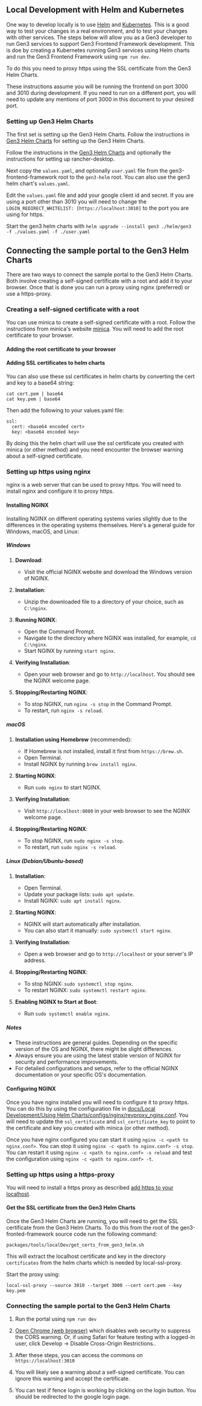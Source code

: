 ## Local Development with Helm and Kubernetes

One way to develop locally is to use [Helm](https://helm.sh/) and [Kubernetes](https://kubernetes.io/).
This is a good way to test your changes in a real environment, and to test your changes with other services.
The steps below will allow you as a Gen3 developer to run Gen3 services to support
Gen3 Frontend Framework development. This is doe by creating a Kubernetes running
Gen3 services using Helm charts and run the Gen3 Frontend Framework using `npm run dev`.

To do this you need to proxy https using the SSL certificate from the Gen3 Helm Charts.

These instructions assume you will be running the frontend on port 3000 and 3010 during development. If
you need to run on a different port, you will need to update any mentions of port 3000 in this
document to your desired port.


### Setting up Gen3 Helm Charts
The first set is setting up the Gen3 Helm Charts.
Follow the instructions in [Gen3 Helm Charts](https://github.com/uc-cdis/gen3-helm) for setting up the Gen3 Helm Charts.

Follow the instructions in the [Gen3 Helm Charts](https://github.com/uc-cdis/gen3-helm/blob/master/docs/gen3_developer_environments.md)
and optionally the instructions for  setting up rancher-desktop.

Next copy the `values.yaml`, and optionally `user.yaml` file from the gen3-frontend-framework root to the `gen3-helm` root.
You can also use the gen3 helm chart's `values.yaml`.

Edit the `values.yaml` file and add your google client id and secret. If you are using a port other than
3010 you will need to change the `LOGIN_REDIRECT_WHITELIST: [https://localhost:3010]` to the port you are using for
https.

Start the gen3 helm charts with `helm upgrade --install gen3 ./helm/gen3 -f ./values.yaml -f ./user.yaml`

## Connecting the sample portal to the Gen3 Helm Charts

There are two ways to connect the sample portal to the Gen3 Helm Charts. Both involve creating a
self-signed certificate with a root and add it to your browser.
Once that is done you can run a proxy using nginx (preferred) or use a https-proxy.

### Creating a self-signed certificate with a root
You can use minica to create a self-signed certificate with a root. Follow the instructions from minica's
website [minica](https://github.com/jsha/minica). You will need to add the root certificate to your browser.

#### Adding the root certificate to your browser

#### Adding SSL certificates to helm charts

You can also use these ssl certificates in helm charts by converting the cert and key to a base64 string:
```
cat cert.pem | base64
cat key.pem | base64
```

Then add the following to your values.yaml file:
```
ssl:
  cert: <base64 encoded cert>
  key: <base64 encoded key>

```

By doing this the helm chart will use the ssl certificate you created with minica (or other method) and you need
encounter the browser warning about a self-signed certificate.

### Setting up https using nginx

nginx is a web server that can be used to proxy https. You will need to install nginx and configure it to proxy https.

#### Installing NGINX

Installing NGINX on different operating systems varies slightly due to the differences in the operating systems themselves. Here's a general guide for Windows, macOS, and Linux:

##### Windows

1. **Download**:
   - Visit the official NGINX website and download the Windows version of NGINX.

2. **Installation**:
   - Unzip the downloaded file to a directory of your choice, such as `C:\nginx`.

3. **Running NGINX**:
   - Open the Command Prompt.
   - Navigate to the directory where NGINX was installed, for example, `cd C:\nginx`.
   - Start NGINX by running `start nginx`.

4. **Verifying Installation**:
   - Open your web browser and go to `http://localhost`. You should see the NGINX welcome page.

5. **Stopping/Restarting NGINX**:
   - To stop NGINX, run `nginx -s stop` in the Command Prompt.
   - To restart, run `nginx -s reload`.

##### macOS

1. **Installation using Homebrew** (recommended):
   - If Homebrew is not installed, install it first from `https://brew.sh`.
   - Open Terminal.
   - Install NGINX by running `brew install nginx`.

2. **Starting NGINX**:
   - Run `sudo nginx` to start NGINX.

3. **Verifying Installation**:
   - Visit `http://localhost:8080` in your web browser to see the NGINX welcome page.

4. **Stopping/Restarting NGINX**:
   - To stop NGINX, run `sudo nginx -s stop`.
   - To restart, run `sudo nginx -s reload`.

##### Linux (Debian/Ubuntu-based)

1. **Installation**:
   - Open Terminal.
   - Update your package lists: `sudo apt update`.
   - Install NGINX: `sudo apt install nginx`.

2. **Starting NGINX**:
   - NGINX will start automatically after installation.
   - You can also start it manually: `sudo systemctl start nginx`.

3. **Verifying Installation**:
   - Open a web browser and go to `http://localhost` or your server's IP address.

4. **Stopping/Restarting NGINX**:
   - To stop NGINX: `sudo systemctl stop nginx`.
   - To restart NGINX: `sudo systemctl restart nginx`.

5. **Enabling NGINX to Start at Boot**:
   - Run `sudo systemctl enable nginx`.

##### Notes
- These instructions are general guides. Depending on the specific version of the OS and NGINX, there might be slight differences.
- Always ensure you are using the latest stable version of NGINX for security and performance improvements.
- For detailed configurations and setups, refer to the official NGINX documentation or your specific OS's documentation.

#### Configuring NGINX

Once you have nginx installed you will need to configure it to proxy https. You can do this by using the configuration
file in [docs/Local Development/Using Helm Charts/configs/nginx/revproxy_nginx.conf](configs/nginx/revproxy_nginx.conf). You will need to update the `ssl_certificate` and `ssl_certificate_key`
to point to the certificate and key you created with minica (or other method).

Once you have nginx configured you can start it using `nginx -c <path to nginx.conf>`.
You can stop it using `nginx -c <path to nginx.conf> -s stop`.
You can restart it using `nginx -c <path to nginx.conf> -s reload` and test the configuration using `nginx -c <path to nginx.conf> -t`.


### Setting up https using a https-proxy

You will need to install a https proxy as described
[add https to your localhost](https://dev.to/defite/adding-https-to-your-localhost-15hg).

#### Get the SSL certificate from the Gen3 Helm Charts

Once the Gen3 Helm Charts are running, you will need to get the SSL certificate from the Gen3 Helm Charts.
To do this from the root of the gen3-fronted-framework source code run the following command:

```
packages/tools/localDev/get_certs_from_gen3_helm.sh
```

This will extract the localhost certificate and key in the directory `certificates` from the helm charts which is
needed by local-ssl-proxy.

Start the proxy using:
```
local-ssl-proxy --source 3010 --target 3000 --cert cert.pem --key key.pem
```

### Connecting the sample portal to the Gen3 Helm Charts


1. Run the portal using `npm run dev`
2. [Open Chrome (web browser)](https://alfilatov.com/posts/run-chrome-without-cors/) which disables web security to suppress the CORS warning.
   Or, if using Safari for feature testing with a logged-in user, click Develop -> Disable Cross-Origin Restrictions..

3. After these steps, you can access the commons on `https://localhost:3010`
4. You will likely see a warning about a self-signed certificate. You can ignore this warning and accept the certificate.
5. You can test if fence login is working by clicking on the login button. You should be redirected to the google login page.
